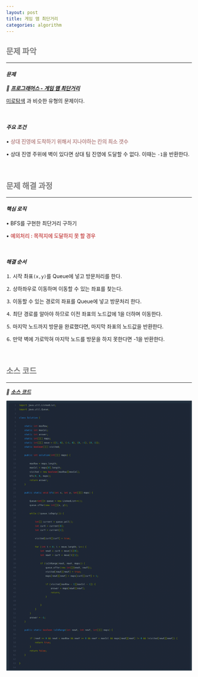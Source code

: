 ```yaml
---
layout: post
title: 게임 맴 최단거리
categories: algorithm
---
```


## <span style="color:gray">문제 파악</span>

---

#### ***문제***

***🔖 <a href="https://school.programmers.co.kr/learn/courses/30/lessons/1844" target="_blank">프로그래머스 - 게임 맴 최단거리</a>***

<a href="https://gilbert9172.github.io/algorithm/2022/09/12/CodingTest_%EB%AF%B8%EB%A1%9C%ED%83%90%EC%83%89/" target="_blank">미로탐색</a> 과 비슷한 유형의 문제이다.

<br>

#### ***주요 조건***

• **<span style="color:#BC8F8F">상대 진영에 도착하기 위해서 지나야하는 칸의 최소 갯수</span>**

• 상대 진영 주위에 벽이 있다면 상대 팀 진영에 도달할 수 없다. 이때는 `-1`을 반환한다.


<br>

## <span style="color:gray">문제 해결 과정</span>

---

#### ***핵심 로직***

• BFS를 구현한 최단거리 구하기

• **<span style="color:#CD5C5C">예외처리 : 목적지에 도달하지 못 할 경우</span>**

<br>

#### ***해결 순서***

⒈ 시작 촤표`(x,y)`를 Queue에 넣고 방문처리를 한다.

⒉ 상하좌우로 이동하며 이동할 수 있는 좌표를 찾는다.

⒊ 이동할 수 있는 경로의 좌표를 Queue에 넣고 방문처리 한다.

⒋ 최단 경로를 알아야 하므로 이전 좌표의 노드값에 1을 더하며 이동한다.

⒌ 마지막 노드까지 방문을 완료했다면, 마지막 좌표의 노드값을 반환한다.

⒍ 만약 벽에 가로막혀 마지막 노드를 방문을 하지 못한다면 -1을 반환한다.

<br>

## <span style="color:gray">소스 코드</span>

---

***🔖 <a href="https://github.com/Gilbert9172/coding-test/blob/main/programmers/levelTwo/%EA%B2%8C%EC%9E%84%EB%A7%B5%EC%B5%9C%EB%8B%A8%EA%B1%B0%EB%A6%AC.java" target="_blank">소스 코드</a>***

<img src="/assets/img/codingTest/게임 맵 최단거리.png">